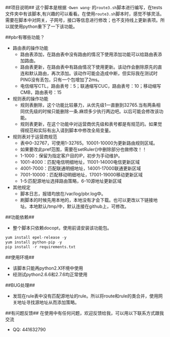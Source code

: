 
##项目说明##
这个脚本是根据 ·`Owen wang`· 的`route3.sh`脚本进行编写，在tests文件夹中有该脚本,有兴趣的可以看看。在使用`route3.sh`脚本时，感觉不够灵活。需要在脚本中对网关，子网号，接口等信息进行修改；也不支持线上更新表项。所以就使用python重下了一下该功能。

##pbr有哪些功能？
* 路由表的操作功能
    * 路由表添加，在路由表中没有路由的情况下使用添加功能可以给路由表添加路由。
    * 路由表更新，在路由表中有路由情况下使用更新。该动作会删除原先的直连和默认路由，再次添加。该动作可能会造成中断，但实际我在测试时PING没有丢包，只有一个包增加了2ms。
    * 电信缩写CTL，路由表号：5；联通缩写CUC，路由表号：10；移动缩写CMB，路由表号：15
* 规则表的操作功能
    * 规则表删除，这个功能比较暴力，从优先级1一直删到32765.当有两条相同优先级的时候只能删除一条.麻烦多少执行两边吧。以后可能会修改该功能。
    * 规则表更新，在这个功能中对运营商优先级和表号都是有规范的。如果觉得规范和实际有出入请到脚本中修改全局变量。
* 规则表对于运营商规范
    * 表中0-32767，可使用1-32765。10001-10000为更新路由规则区域。
    * 如果要改此pref范围，需要在setRuler()中删除部分也做修改！！
    * 1-1000：保留为指定客户目的IP，初步为手动维护。
    * 1001-4000：匹配电信明细地址，11001-14000电信更新区域
    * 4001-7000：匹配联通明细地址，14001-17000联通更新区域
    * 7001-10000：匹配移动明细地址，17001-19000移动更新区域
    * 1-5:匹配源地址选择路由策略，6-10源地址更新区域
* 其他规定
    * 脚本日志，报错均放在/var/log/pbr.log中。
    * 刷脚本的时候先用本地的，本地没有才会下载。也可以更改以下链接地址。本地默认/tmp/中，默认连接在github上，可修改。

##功能依赖##
* 整个脚本只依赖docopt，使用前请安装该功能包。

``` python 
yum install epel-release -y
yum install python-pip -y 
pip install -r requirements.txt
```

##使用环境##
* 该脚本只能再python2.X环境中使用
* 经测试python2.6.6和2.7.6均正常使用

##BUG处理##
* 发现在rule表中没有匹配源地址的rule。所以将route和rule的类合并，使用网关地址寻找源地址从而添加策略。

##有问题反馈##
在使用中有任何问题，欢迎反馈给我，可以用以下联系方式跟我交流
* QQ: 441632790

